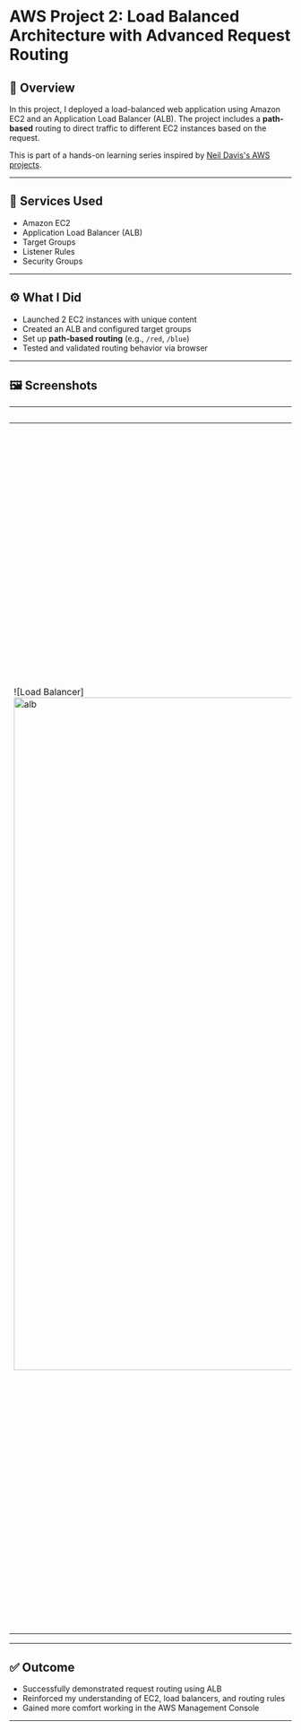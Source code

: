 # AWS Project 2: Load Balanced Architecture with Advanced Request Routing

## 📌 Overview
In this project, I deployed a load-balanced web application using Amazon EC2 and an Application Load Balancer (ALB). The project includes a **path-based** routing to direct traffic to different EC2 instances based on the request.

This is part of a hands-on learning series inspired by [Neil Davis's AWS projects](https://digitalcloud.training).

---

## 🧰 Services Used
- Amazon EC2
- Application Load Balancer (ALB)
- Target Groups
- Listener Rules
- Security Groups

---

## ⚙️ What I Did
- Launched 2 EC2 instances with unique content
- Created an ALB and configured target groups
- Set up **path-based routing** (e.g., `/red`, `/blue`)
- Tested and validated routing behavior via browser

---

## 🖼️ Screenshots
| Load Balancer Dashboard | Listener Rules | Test Results |
|-------------------------|----------------|--------------|
| ![Load Balancer]<img width="1200" alt="alb" src="https://github.com/user-attachments/assets/af979001-cea5-4715-b516-19d9b29fb0c6" /> | ![Listener Rules]<img width="1172" alt="listener" src="https://github.com/user-attachments/assets/9ed44b2f-659f-45c7-baec-1e6f31327855" /> | ![Test 1]<img width="1055" alt="red" src="https://github.com/user-attachments/assets/9ccfe69a-d5c6-48f6-bf94-9133233771a2" /> ![Test 2]<img width="1058" alt="blue" src="https://github.com/user-attachments/assets/2c1e5332-5dad-457e-afe8-c903064a9d96" /> |


---

## ✅ Outcome
- Successfully demonstrated request routing using ALB
- Reinforced my understanding of EC2, load balancers, and routing rules
- Gained more comfort working in the AWS Management Console

---
